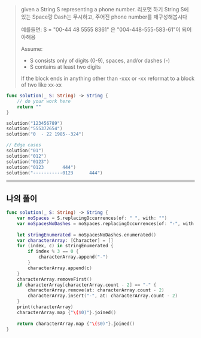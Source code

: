 > given a String S representing a phone number.
> 리포맷 하기
> String S에 있는 Space랑 Dash는 무시하고, 주어진 phone number를 재구성해봅시다
> 
> 예를들면:
> 	S = "00-44         48    5555     8361" 은
> 	"004-448-555-583-61"이 되어야해용
> 
> Assume:
> - S consists only of digits (0-9), spaces, and/or dashes (-)
> - S contains at least two digits
> 
> If the block ends in anything other than -xxx or -xx reformat to a block of two like xx-xx

```swift
func solution(_ S: String) -> String {
	// do your work here
	return ""
}

solution("123456789")
solution("555372654")
solution("0  - 22 1985--324")

// Edge cases
solution("01")
solution("012")
solution("0123")
solution("0123       444")
solution("-----------0123      444")
```

---
## 나의 풀이

```swift
func solution(_ S: String) -> String {
    var noSpaces = S.replacingOccurrences(of: " ", with: "")
    var noSpacesNoDashes = noSpaces.replacingOccurrences(of: "-", with: "")
    
    let stringEnumerated = noSpacesNoDashes.enumerated()
    var characterArray: [Character] = []
    for (index, c) in stringEnumerated {
        if index % 3 == 0 {
            characterArray.append("-")
        }
        characterArray.append(c)
    }
    characterArray.removeFirst()
    if characterArray[characterArray.count - 2] == "-" {
        characterArray.remove(at: characterArray.count - 2)
        characterArray.insert("-", at: characterArray.count - 2)
    }
    print(characterArray)        
    characterArray.map {"\($0)"}.joined()
    
    return characterArray.map {"\($0)"}.joined()
}
```

